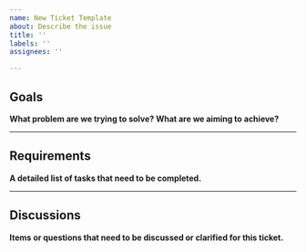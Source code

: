```yaml
---
name: New Ticket Template
about: Describe the issue
title: ''
labels: ''
assignees: ''

---
```


## Goals
**What problem are we trying to solve? What are we aiming to achieve?**

---

## Requirements
**A detailed list of tasks that need to be completed.**

---

## Discussions
**Items or questions that need to be discussed or clarified for this ticket.**
